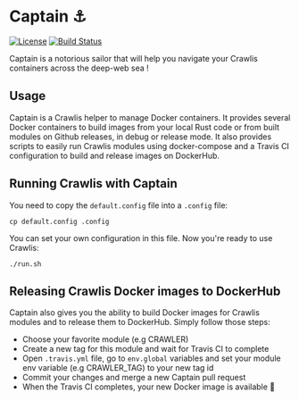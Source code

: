 # Captain ⚓

[![License](https://img.shields.io/badge/License-Apache%202.0-blue.svg)](https://opensource.org/licenses/Apache-2.0)
[![Build Status](https://travis-ci.com/crawlis/captain.svg?branch=master)](https://travis-ci.com/github/crawlis/captain)

Captain is a notorious sailor that will help you navigate your Crawlis containers across the deep-web sea !

## Usage

Captain is a Crawlis helper to manage Docker containers. It provides several Docker containers to build images from your local Rust code or from built modules on Github releases, in debug or release mode. It also provides scripts to easily run Crawlis modules using docker-compose and a Travis CI configuration to build and release images on DockerHub.

## Running Crawlis with Captain

You need to copy the `default.config` file into a `.config` file:

```
cp default.config .config
```

You can set your own configuration in this file.
Now you're ready to use Crawlis:

```
./run.sh
```

## Releasing Crawlis Docker images to DockerHub

Captain also gives you the ability to build Docker images for Crawlis modules and to release them to DockerHub. Simply follow those steps:

- Choose your favorite module (e.g CRAWLER)
- Create a new tag for this module and wait for Travis CI to complete
- Open `.travis.yml` file, go to `env.global` variables and set your module env variable (e.g CRAWLER_TAG) to your new tag id
- Commit your changes and merge a new Captain pull request
- When the Travis CI completes, your new Docker image is available 🥳
